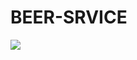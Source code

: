 # BEER-SRVICE

<a href="https://circleci.com/gh/zero1q/e-commerce-front-end"><img src="https://circleci.com/gh/zero1q/beer-service.svg?style=svg"></a>